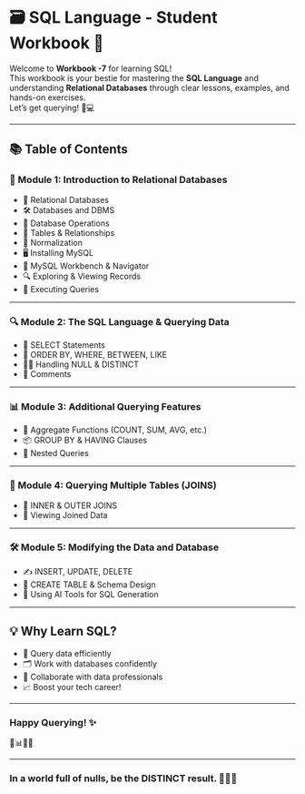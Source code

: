 # 🗃️ SQL Language - Student Workbook 📘

Welcome to **Workbook -7** for learning SQL!  
This workbook is your bestie for mastering the **SQL Language** and understanding **Relational Databases** through clear lessons, examples, and hands-on exercises.  
Let’s get querying! 🧠💻

---

## 📚 Table of Contents

### 📌 Module 1: Introduction to Relational Databases
- 🧩 Relational Databases
- 🛠️ Databases and DBMS
- 🔄 Database Operations
- 🧱 Tables & Relationships
- 🧹 Normalization
- 🖥️ Installing MySQL
- 🧭 MySQL Workbench & Navigator
- 🔍 Exploring & Viewing Records
- 🧪 Executing Queries

---

### 🔍 Module 2: The SQL Language & Querying Data
- 📄 SELECT Statements
- 🧮 ORDER BY, WHERE, BETWEEN, LIKE
- 🧑‍💻 Handling NULL & DISTINCT
- 💬 Comments

---

### 📊 Module 3: Additional Querying Features
- 🧾 Aggregate Functions (COUNT, SUM, AVG, etc.)
- 📦 GROUP BY & HAVING Clauses
- 🧪 Nested Queries

---

### 🔗 Module 4: Querying Multiple Tables (JOINS)
- 🧷 INNER & OUTER JOINS
- 🔎 Viewing Joined Data

---

### 🛠️ Module 5: Modifying the Data and Database
- ✍️ INSERT, UPDATE, DELETE
- 🧱 CREATE TABLE & Schema Design
- 🤖 Using AI Tools for SQL Generation

---

## 💡 Why Learn SQL?
- 🔎 Query data efficiently
- 🗂️ Work with databases confidently
- 🤝 Collaborate with data professionals
- 📈 Boost your tech career!

---

### Happy Querying! ✨  
🧠📊🧑‍💻  

---

### In a world full of nulls, be the DISTINCT result. 💁‍♀️🧠
